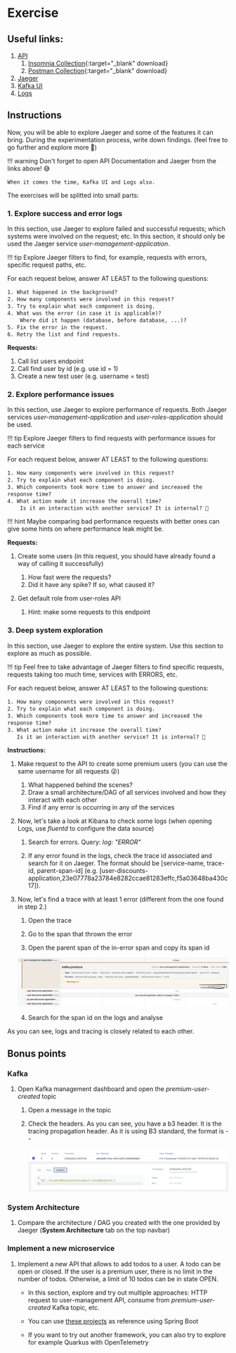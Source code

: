 # Exercise

## Useful links:

1. [API](http://api.traceability.localhost/swagger-ui/index.html)
    1. [Insomnia Collection](./http-collections/Traceability.insomnia.json){:target="_blank" download}
    2. [Postman Collection](./http-collections/Traceability.postman_collection.json){:target="_blank" download}
2. [Jaeger](http://jaeger.traceability.localhost)
3. [Kafka UI](http://kafka.traceability.localhost)
4. [Logs](http://logs.traceability.localhost/app/discover)


## Instructions

Now, you will be able to explore Jaeger and some of the features it can bring. During the experimentation process, write down findings. (feel free to go further and explore more 💪)

!!! warning
    Don't forget to open API Documentation and Jaeger from the links above! 😅

    When it comes the time, Kafka UI and Logs also.

The exercises will be splitted into small parts:

### 1. Explore success and error logs

In this section, use Jaeger to explore failed and successful requests; which systems were involved on the request; etc.
In this section, it should only be used the Jaeger service *user-management-application*.

!!! tip
    Explore Jaeger filters to find, for example, requests with errors, specific request paths, etc.

For each request below, answer AT LEAST to the following questions:

    1. What happened in the background?
    2. How many components were involved in this request?
    3. Try to explain what each component is doing.
    4. What was the error (in case it is applicable)? 
        Where did it happen (database, before database, ...)?
    5. Fix the error in the request.
    6. Retry the list and find requests.

**Requests:**

1. Call list users endpoint
2. Call find user by id (e.g. use id = 1)
3. Create a new test user (e.g. username = test)

### 2. Explore performance issues

In this section, use Jaeger to explore performance of requests. Both Jaeger services *user-management-application* and *user-roles-application* should be used.
 

!!! tip
    Explore Jaeger filters to find requests with performance issues for each service

For each request below, answer AT LEAST to the following questions:

    1. How many components were involved in this request?
    2. Try to explain what each component is doing.
    3. Which components took more time to answer and increased the response time?
    4. What action made it increase the overall time? 
        Is it an interaction with another service? It is internal? 🤔

!!! hint
    Maybe comparing bad performance requests with better ones can give some hints on where performance leak might be.

**Requests:**

1. Create some users (in this request, you should have already found a way of calling it successfully)

    1. How fast were the requests?
    2. Did it have any spike? If so, what caused it?

1. Get default role from user-roles API

    1. Hint: make some requests to this endpoint


### 3. Deep system exploration

In this section, use Jaeger to explore the entire system. Use this section to explore as much as possible.
 
!!! tip
    Feel free to take advantage of Jaeger filters to find specific requests, requests taking too much time, services with ERRORS, etc.

For each request below, answer AT LEAST to the following questions:

    1. How many components were involved in this request?
    2. Try to explain what each component is doing.
    3. Which components took more time to answer and increased the response time?
    3. What action make it increase the overall time?
       Is it an interaction with another service? It is internal? 🤔

**Instructions:**

1. Make request to the API to create some premium users (you can use the same username for all requests 😜)

    1. What happened behind the scenes?
    2. Draw a small architecture/DAG of all services involved and how they interact with each other
    3. Find if any error is occurring in any of the services

2. Now, let's take a look at Kibana to check some logs (when opening Logs, use *fluentd* to configure the data source)

    1. Search for errors. Query: *log: "ERROR"*

    2. If any error found in the logs, check the trace id associated and search for it on Jaeger. The format should be [service-name, trace-id, parent-span-id] (e.g. [user-discounts-application,23e07778a23784e8282ccae81283effc,f5a03648ba430c17]).    

3. Now, let's find a trace with at least 1 error (different from the one found in step 2.)

    1. Open the trace

    2. Go to the span that thrown the error
    
    3. Open the parent span of the in-error span and copy its span id

    ![Parent Span ID](parent-span-id.png)

    4. Search for the span id on the logs and analyse

As you can see, logs and tracing is closely related to each other.


## Bonus points

### Kafka

1. Open Kafka management dashboard and open the *premium-user-created* topic

    1. Open a message in the topic

    2. Check the headers. As you can see, you have a b3 header. It is the tracing propagation header.
        As it is using B3 standard, the format is <trace-id>-<parent-id>-<flag>

        ![Kafka message header](kafka-msg-header.png)

### System Architecture

1. Compare the architecture / DAG you created with the one provided by Jaeger (**System Architecture** tab on the top navbar)

### Implement a new microservice

1. Implement a new API that allows to add todos to a user. A todo can be open or closed. If the user is a premium user, there is no limit in the number of todos. Otherwise, a limit of 10 todos can be in state OPEN. 

    - In this section, explore and try out multiple approaches: HTTP request to user-management API, consume from *premium-user-created* Kafka topic, etc.

    - You can use [these projects](https://github.com/josemiguelmelo/traceability-workshop/tree/master/workshop/microservices) as reference using Spring Boot

    - If you want to try out another framework, you can also try to explore for example Quarkus with OpenTelemetry